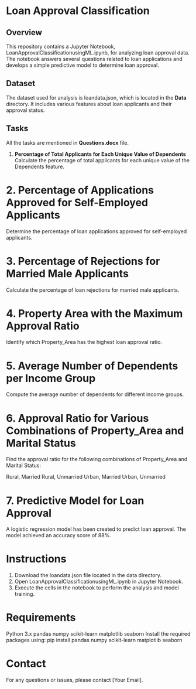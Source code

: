 # Loan Approval Classification
## Overview
This repository contains a Jupyter Notebook, LoanApprovalClassificationusingML.ipynb, for analyzing loan approval data. The notebook answers several questions related to loan applications and develops a simple predictive model to determine loan approval.
## Dataset
The dataset used for analysis is loandata.json, which is located in the **Data** directory. It includes various features about loan applicants and their approval status.
## Tasks
All the tasks are mentioned in **Questions.docx** file.
1. **Percentage of Total Applicants for Each Unique Value of Dependents**
   Calculate the percentage of total applicants for each unique value of the Dependents feature.

# 2. Percentage of Applications Approved for Self-Employed Applicants
Determine the percentage of loan applications approved for self-employed applicants.

# 3. Percentage of Rejections for Married Male Applicants
Calculate the percentage of loan rejections for married male applicants.

# 4. Property Area with the Maximum Approval Ratio
Identify which Property_Area has the highest loan approval ratio.

# 5. Average Number of Dependents per Income Group
Compute the average number of dependents for different income groups.

# 6. Approval Ratio for Various Combinations of Property_Area and Marital Status
Find the approval ratio for the following combinations of Property_Area and Marital Status:

Rural, Married
Rural, Unmarried
Urban, Married
Urban, Unmarried
# 7. Predictive Model for Loan Approval
A logistic regression model has been created to predict loan approval. The model achieved an accuracy score of 88%.
# Instructions
1. Download the loandata.json file located in the data directory.
2. Open LoanApprovalClassificationusingML.ipynb in Jupyter Notebook.
3. Execute the cells in the notebook to perform the analysis and model training.
# Requirements
Python 3.x
pandas
numpy
scikit-learn
matplotlib
seaborn
Install the required packages using:
pip install pandas numpy scikit-learn matplotlib seaborn
# Contact
For any questions or issues, please contact [Your Email].
